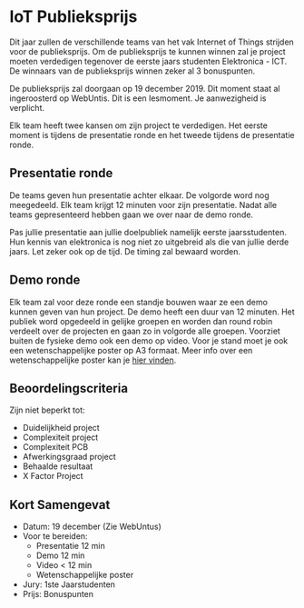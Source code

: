# IoT Publieksprijs

Dit jaar zullen de verschillende teams van het vak Internet of Things strijden voor de publieksprijs. Om de publieksprijs te kunnen winnen zal je project moeten verdedigen tegenover de eerste jaars studenten Elektronica - ICT. De winnaars van de publieksprijs winnen zeker al 3 bonuspunten.

De publieksprijs zal doorgaan op 19 december 2019. Dit moment staat al ingeroosterd op WebUntis. Dit is een lesmoment. Je aanwezigheid is verplicht.

Elk team heeft twee kansen om zijn project te verdedigen. Het eerste moment is tijdens de presentatie ronde en het tweede tijdens de presentatie ronde.

## Presentatie ronde

De teams geven hun presentatie achter elkaar. De volgorde word nog meegedeeld. Elk team krijgt 12 minuten voor zijn presentatie. Nadat alle teams gepresenteerd hebben gaan we over naar de demo ronde.

Pas jullie presentatie aan jullie doelpubliek namelijk eerste jaarsstudenten. Hun kennis van elektronica is nog niet zo uitgebreid als die van jullie derde jaars. Let zeker ook op de tijd. De timing zal bewaard worden.

## Demo ronde

Elk team zal voor deze ronde een standje bouwen waar ze een demo kunnen geven van hun project. De demo heeft een duur van 12 minuten. Het publiek word opgedeeld in gelijke groepen en worden dan round robin verdeelt over de projecten en gaan zo in volgorde alle groepen. Voorziet buiten de fysieke demo ook een demo op video. Voor je stand moet je ook een wetenschappelijke poster op A3 formaat. Meer info over een wetenschappelijke poster kan je [hier vinden](https://admin.kuleuven.be/icts/onderzoek/wetpub).

## Beoordelingscriteria
Zijn niet beperkt tot:

* Duidelijkheid project
* Complexiteit project
* Complexiteit PCB
* Afwerkingsgraad project
* Behaalde resultaat
* X Factor Project

## Kort Samengevat

* Datum: 19 december (Zie WebUntus)
* Voor te bereiden:
  * Presentatie 12 min
  * Demo 12 min
  * Video < 12 min
  * Wetenschappelijke poster
* Jury: 1ste Jaarstudenten
* Prijs: Bonuspunten

